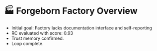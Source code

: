 # 🏭 Forgeborn Factory Overview

- Initial goal: Factory lacks documentation interface and self-reporting
- RC evaluated with score: 0.93
- Trust memory confirmed.
- Loop complete.